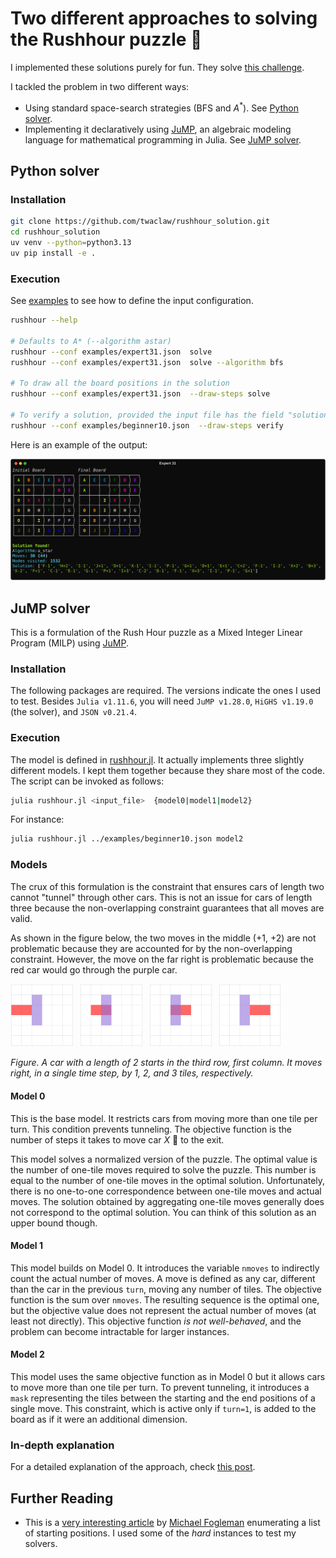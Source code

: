 # Two different approaches to solving the Rushhour puzzle 🚗

I implemented these solutions purely for fun. They solve [this challenge](https://twaclaw.github.io/posts/projects/programming_challenge/).

I tackled the problem in two different ways:

- Using standard space-search strategies (BFS and $A^{*}$). See [Python solver](#python-solver).
- Implementing it declaratively using [JuMP](https://jump.dev/), an algebraic modeling language for mathematical programming in Julia. See [JuMP solver](#jump-solver).


## Python solver

### Installation

```bash
git clone https://github.com/twaclaw/rushhour_solution.git
cd rushhour_solution
uv venv --python=python3.13
uv pip install -e .
```

### Execution

See [examples](./examples) to see how to define the input configuration.

```bash
rushhour --help

# Defaults to A* (--algorithm astar)
rushhour --conf examples/expert31.json  solve
rushhour --conf examples/expert31.json  solve --algorithm bfs

# To draw all the board positions in the solution
rushhour --conf examples/expert31.json  --draw-steps solve

# To verify a solution, provided the input file has the field "solution"
rushhour --conf examples/beginner10.json  --draw-steps verify
```

Here is an example of the output:


![example](./images/example.svg)


## JuMP solver


This is a formulation of the Rush Hour puzzle as a Mixed Integer Linear Program (MILP) using [JuMP](https://jump.dev/).


### Installation

The following packages are required. The versions indicate the ones I used to test. Besides `Julia v1.11.6`,  you will need  `JuMP v1.28.0`, `HiGHS v1.19.0` (the solver), and `JSON v0.21.4`.


### Execution

The model is defined in [rushhour.jl](./jump/rushhour.jl). It actually implements three slightly different models. I kept them together because they share most of the code. The script can be invoked as follows:

```bash
julia rushhour.jl <input_file>  {model0|model1|model2}
```

For instance:

```bash
julia rushhour.jl ../examples/beginner10.json model2
```

###  Models

The crux of this formulation is the constraint that ensures cars of length two cannot "tunnel" through other cars. This is not an issue for cars of length three because the non-overlapping constraint guarantees that all moves are valid.

As shown in the figure below, the two moves in the middle ($+1$, $+2$) are not problematic because they are accounted for by the non-overlapping constraint. However, the move on the far right is problematic because the red car would go through the purple car.

<img src="./images/xh20_pv12.svg" alt="Image 1" width="20%" style="display:inline-block; margin-right:2%;"><img src="./images/xh21_pv12.svg" alt="Image 1" width="20%" style="display:inline-block; margin-right:2%;"><img src="./images/xh22_pv12.svg" alt="Image 1" width="20%" style="display:inline-block; margin-right:2%;"><img src="./images/xh23_pv12.svg" alt="Image 1" width="20%" style="display:inline-block; margin-right:2%;">

*Figure. A car with a length of 2 starts in the third row, first column. It moves right, in a single time step,  by 1, 2, and 3 tiles, respectively.*


#### Model 0

This is the base model. It restricts cars from moving more than one tile per turn. This condition prevents tunneling. The objective function is the number of steps it takes to move car $X$ 🚗 to the exit.

This model solves a normalized version of the puzzle. The optimal value is the number of one-tile moves required to solve the puzzle. This number is equal to the number of one-tile moves in the optimal solution. Unfortunately, there is no one-to-one correspondence between one-tile moves and actual moves. The solution obtained by aggregating one-tile moves generally does not correspond to the optimal solution. You can think of this solution as an upper bound though.


#### Model 1

This model builds on Model 0. It introduces the variable `nmoves` to indirectly count the actual number of moves. A move is defined as any car, different than the car in the previous `turn`, moving any number of tiles. The objective function is the sum over `nmoves`. The resulting sequence is the optimal one, but the objective value does not represent the actual number of moves (at least not directly). This objective function *is not well-behaved*, and the problem can become intractable for larger instances.


#### Model 2

This model uses the same objective function as in Model 0 but it allows cars to move more than one tile per turn. To prevent tunneling, it introduces a `mask` representing the tiles between the starting and the end positions of a single move. This constraint, which is active only if `turn=1`, is added to the board as if it were an additional dimension.


### In-depth explanation

For a detailed explanation of the approach, check [this post](https://twaclaw.github.io/posts/projects/optimizing_rushhour).


## Further Reading

- This is a [very interesting article](https://www.michaelfogleman.com/rush/) by [Michael Fogleman](https://www.michaelfogleman.com/) enumerating a list of starting positions. I used some of the *hard* instances to test my solvers.